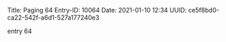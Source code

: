 Title: Paging 64
Entry-ID: 10064
Date: 2021-01-10 12:34
UUID: ce5f8bd0-ca22-542f-a6d1-527a177240e3

entry 64
